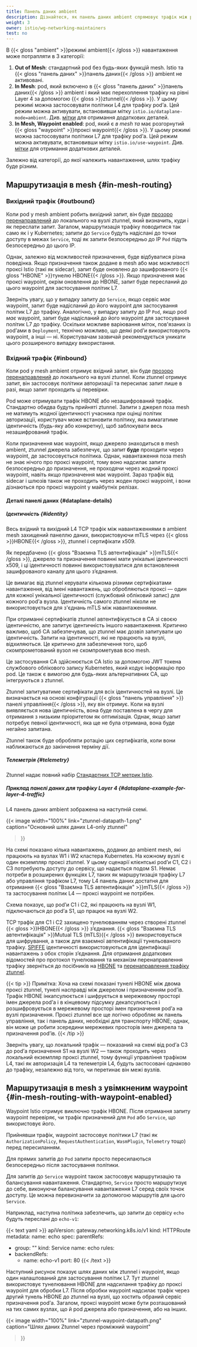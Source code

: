 ```yaml
---
title: Панель даних ambient
description: Дізнайтеся, як панель даних ambient спрямовує трафік між робочими навантаженнями в сервісній мережі.
weight: 3
owner: istio/wg-networking-maintainers
test: no
---
```

<!-- markdownlint-disable-file MD007 -->

В {{< gloss "ambient" >}}режимі ambient{{< /gloss >}} навантаження може потрапляти в 3 категорії:

1. **Out of Mesh**: стандартний pod без будь-яких функцій mesh. Istio та {{< gloss "панель даних" >}}панель даних{{< /gloss >}} ambient не активовані.
2. **In Mesh**: pod, який включено в {{< gloss "панель даних" >}}панель даних{{< /gloss >}} ambient і який має перехоплення трафіку на рівні Layer 4 за допомогою {{< gloss >}}ztunnel{{< /gloss >}}. У цьому режимі можна застосовувати політики L4 для трафіку podʼа. Цей режим можна активувати, встановивши мітку `istio.io/dataplane-mode=ambient`. Див. [мітки](/docs/ambient/usage/add-workloads/#ambient-labels) для отримання додаткових деталей.
3. **In Mesh, Waypoint enabled**: pod, який є _в mesh_ _та_ має розгорнутий {{< gloss "waypoint" >}}проксі waypoint{{< /gloss >}}. У цьому режимі можна застосовувати політики L7 для трафіку podʼа. Цей режим можна активувати, встановивши мітку `istio.io/use-waypoint`. Див. [мітки](/docs/ambient/usage/add-workloads/#ambient-labels) для отримання додаткових деталей.

Залежно від категорії, до якої належить навантаження, шлях трафіку буде різним.

## Маршрутизація в mesh {#in-mesh-routing}

### Вихідний трафік {#outbound}

Коли pod у mesh ambient робить вихідний запит, він буде [прозоро перенаправлений](/docs/ambient/architecture/traffic-redirection) до локального на вузлі ztunnel, який визначить, куди і як переслати запит. Загалом, маршрутизація трафіку поводитися так само як і у Kubernetes; запити до `Service` будуть надіслані до точки доступу в межах `Service`, тоді як запити безпосередньо до IP `Pod` підуть безпосередньо до цього IP.

Однак, залежно від можливостей призначення, буде відбуватися різна поведінка. Якщо призначення також додане в mesh або має можливості проксі Istio (такі як sidecar), запит буде оновлено до зашифрованого {{< gloss "HBONE" >}}тунелю HBONE{{< /gloss >}}. Якщо призначення має проксі waypoint, окрім оновлення до HBONE, запит буде пересланий до цього waypoint для застосування політик L7.

Зверніть увагу, що у випадку запиту до `Service`, якщо сервіс _має_ waypoint, запит буде надісланий до його waypoint для застосування політик L7 до трафіку. Аналогічно, у випадку запиту до IP `Pod`, якщо pod _має_ waypoint, запит буде надісланий до його waypoint для застосування політик L7 до трафіку. Оскільки можливе варіювання міток, пов'язаних із podʼами в `Deployment`, технічно можливо, що деякі podʼи використовують waypoint, а інші — ні. Користувачам зазвичай рекомендується уникати цього розширеного випадку використання.

### Вхідний трафік {#inbound}

Коли pod у mesh ambient отримує вхідний запит, він буде [прозоро перенаправлений](/docs/ambient/architecture/traffic-redirection) до локального на вузлі ztunnel. Коли ztunnel отримує запит, він застосовує політики авторизації та пересилає запит лише в разі, якщо запит проходить ці перевірки.

Pod може отримувати трафік HBONE або незашифрований трафік. Стандартно обидва будуть прийняті ztunnel. Запити з джерел поза mesh не матимуть жодної ідентичності учасника при оцінці політик авторизації, користувач може встановити політику, яка вимагатиме ідентичність (будь-яку або конкретну), щоб заблокувати весь незашифрований трафік.

Коли призначення має waypoint, якщо джерело знаходиться в mesh ambient, ztunnel джерела забезпечує, що запит **буде** проходити через waypoint, де застосовується політика. Однак, навантаження поза mesh не знає нічого про проксі waypoint, тому воно надсилає запити безпосередньо до призначення, не проходячи через жодний проксі waypoint, навіть якщо призначення має waypoint. Зараз трафік від sidecar і шлюзів також не проходить через жоден проксі waypoint, і вони дізнаються про проксі waypoint у майбутніх релізах.


#### Деталі панелі даних {#dataplane-details}

##### Ідентичність {#identity}

Весь вхідний та вихідний L4 TCP трафік між навантаженнями в ambient mesh захищений панеллю даних, використовуючи mTLS через {{< gloss >}}HBONE{{< /gloss >}}, ztunnel і сертифікати x509.

Як передбачено {{< gloss "Взаємна TLS автентифікація" >}}mTLS{{< /gloss >}}, джерело та призначення повинні мати унікальні ідентичності x509, і ці ідентичності повинні використовуватися для встановлення зашифрованого каналу для цього зʼєднання.

Це вимагає від ztunnel керувати кількома різними сертифікатами навантаження, від імені навантажень, що обробляються проксі — один для кожної унікальної ідентичності (службовий обліковий запис) для кожного podʼа вузла. Ідентичність самого ztunnel ніколи не використовується для з'єднань mTLS між навантаженнями.

При отриманні сертифікатів ztunnel автентифікується в CA зі своєю ідентичністю, але запитує ідентичність іншого навантаження. Критично важливо, щоб CA забезпечував, що ztunnel має дозвіл запитувати цю ідентичність. Запити на ідентичності, які не працюють на вузлі, відхиляються. Це критично для забезпечення того, щоб скомпрометований вузол не скомпрометував всю mesh.

Це застосування CA здійснюється CA Istio за допомогою JWT токена службового облікового запису Kubernetes, який кодує інформацію про pod. Це також є вимогою для будь-яких альтернативних CA, що інтегруються з ztunnel.

Ztunnel запитуватиме сертифікати для всіх ідентичностей на вузлі. Це визначається на основі конфігурації {{< gloss "панель управління" >}}панелі управління{{< /gloss >}}, яку він отримує. Коли на вузлі виявляється нова ідентичність, вона буде поставлена в чергу для отримання з низьким пріоритетом як оптимізація. Однак, якщо запит потребує певної ідентичності, яка ще не була отримана, вона буде негайно запитана.

Ztunnel також буде обробляти ротацію цих сертифікатів, коли вони наближаються до закінчення терміну дії.

##### Телеметрія {#telemetry}

Ztunnel надає повний набір [Стандартних TCP метрик Istio](/docs/reference/config/metrics/).


##### Приклад панелі даних для трафіку Layer 4 {#dataplane-example-for-layer-4-traffic}

L4 панель даних ambient зображена на наступній схемі.

{{< image width="100%"
link="ztunnel-datapath-1.png"
caption="Основний шлях даних L4-only ztunnel"
>}}

На схемі показано кілька навантажень, доданих до ambient mesh, які працюють на вузлах W1 і W2 кластера Kubernetes. На кожному вузлі є один екземпляр проксі ztunnel. У цьому сценарії клієнтські podʼи C1, C2 і C3 потребують доступу до сервісу, що надається подом S1. Немає потреби в розширених функціях L7, таких як маршрутизація трафіку L7 або управління трафіком L7, тому L4 панель даних достатня для отримання {{< gloss "Взаємна TLS автентифікація" >}}mTLS{{< /gloss >}} та застосування політик L4 — проксі waypoint не потрібен.

Схема показує, що podʼи C1 і C2, які працюють на вузлі W1, підключаються до podʼа S1, що працює на вузлі W2.

TCP трафік для C1 і C2 захищено тунелюванням через створені ztunnel {{< gloss >}}HBONE{{< /gloss >}} зʼєднання. {{< gloss "Взаємна TLS автентифікація" >}}Mutual TLS (mTLS){{< /gloss >}} використовується для шифрування, а також для взаємної автентифікації тунельованого трафіку. [SPIFFE](https://github.com/spiffe/spiffe/blob/main/standards/SPIFFE.md) ідентичності використовуються для ідентифікації навантажень з обох сторін зʼєднання. Для отримання додаткових відомостей про протокол тунелювання та механізм перенаправлення трафіку зверніться до посібників на [HBONE](/docs/ambient/architecture/hbone) та [перенаправлення трафіку ztunnel](/docs/ambient/architecture/traffic-redirection).

{{< tip >}}
Примітка: Хоча на схемі показані тунелі HBONE між двома проксі ztunnel, тунелі насправді між джерелом і призначенням podʼів. Трафік HBONE інкапсулюється і шифрується в мережевому просторі імен джерела podʼа і в кінцевому підсумку декапсулюється і розшифровується в мережевому просторі імен призначення podʼа на вузлі призначення. Проксі ztunnel все ще логічно обробляє як панель управління, так і панель даних, необхідні для транспорту HBONE; однак, він може це робити зсередини мережевих просторів імен джерела та призначення podʼів.
{{< /tip >}}

Зверніть увагу, що локальний трафік — показаний на схемі від podʼа C3 до podʼа призначення S1 на вузлі W2 — також проходить через локальний екземпляр проксі ztunnel, тому функції управління трафіком L4, такі як авторизація L4 та телеметрія L4, будуть застосовані однаково до трафіку, незалежно від того, чи перетинає він межі вузлів.

## Маршрутизація в mesh з увімкненим waypoint {#in-mesh-routing-with-waypoint-enabled}

Waypoint Istio отримує виключно трафік HBONE. Після отримання запиту waypoint перевіряє, чи трафік призначений для `Pod` або `Service`, що використовує його.

Прийнявши трафік, waypoint застосовує політики L7 (такі як `AuthorizationPolicy`, `RequestAuthentication`, `WasmPlugin`, `Telemetry` тощо) перед пересиланням.

Для прямих запитів до `Pod` запити просто пересилаються безпосередньо після застосування політики.

Для запитів до `Service` waypoint також застосовує маршрутизацію та балансування навантаження. Стандартно, `Service` просто маршрутизує до себе, виконуючи балансування навантаження L7 серед своїх точок доступу. Це можна перевизначити за допомогою маршрутів для цього `Service`.

Наприклад, наступна політика забезпечить, що запити до сервісу `echo` будуть переслані до `echo-v1`:

{{< text yaml >}}
apiVersion: gateway.networking.k8s.io/v1
kind: HTTPRoute
metadata:
  name: echo
spec:
  parentRefs:
  - group: ""
    kind: Service
    name: echo
  rules:
  - backendRefs:
    - name: echo-v1
      port: 80
{{< /text >}}

Наступний рисунок показує шлях даних між ztunnel і waypoint, якщо один налаштований для застосування політик L7. Тут ztunnel використовує тунелювання HBONE для надсилання трафіку до проксі waypoint для обробки L7. Після обробки waypoint надсилає трафік через другий тунель HBONE до ztunnel на вузлі, що хостить обраний сервіс призначення podʼа. Загалом, проксі waypoint може бути розташований на тих самих вузлах, що й pod джерела або призначення, або на інших.

{{< image width="100%"
link="ztunnel-waypoint-datapath.png"
caption="Шлях даних Ztunnel через проміжний waypoint"
>}}
